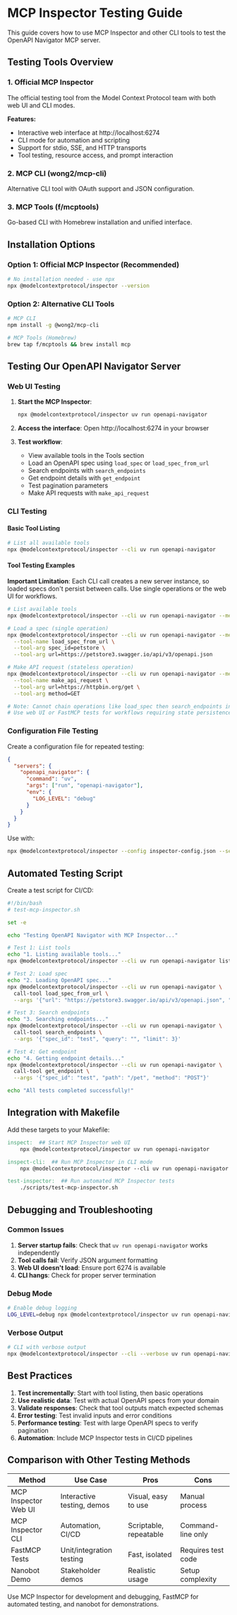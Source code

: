 # MCP Inspector Testing Guide

This guide covers how to use MCP Inspector and other CLI tools to test the OpenAPI Navigator MCP server.

## Testing Tools Overview

### 1. Official MCP Inspector
The official testing tool from the Model Context Protocol team with both web UI and CLI modes.

**Features:**
- Interactive web interface at http://localhost:6274
- CLI mode for automation and scripting
- Support for stdio, SSE, and HTTP transports
- Tool testing, resource access, and prompt interaction

### 2. MCP CLI (wong2/mcp-cli)
Alternative CLI tool with OAuth support and JSON configuration.

### 3. MCP Tools (f/mcptools)
Go-based CLI with Homebrew installation and unified interface.

## Installation Options

### Option 1: Official MCP Inspector (Recommended)
```bash
# No installation needed - use npx
npx @modelcontextprotocol/inspector --version
```

### Option 2: Alternative CLI Tools
```bash
# MCP CLI
npm install -g @wong2/mcp-cli

# MCP Tools (Homebrew)
brew tap f/mcptools && brew install mcp
```

## Testing Our OpenAPI Navigator Server

### Web UI Testing

1. **Start the MCP Inspector**:
   ```bash
   npx @modelcontextprotocol/inspector uv run openapi-navigator
   ```

2. **Access the interface**: Open http://localhost:6274 in your browser

3. **Test workflow**:
   - View available tools in the Tools section
   - Load an OpenAPI spec using `load_spec` or `load_spec_from_url`
   - Search endpoints with `search_endpoints`
   - Get endpoint details with `get_endpoint`
   - Test pagination parameters
   - Make API requests with `make_api_request`

### CLI Testing

#### Basic Tool Listing
```bash
# List all available tools
npx @modelcontextprotocol/inspector --cli uv run openapi-navigator
```

#### Tool Testing Examples

**Important Limitation**: Each CLI call creates a new server instance, so loaded specs don't persist between calls. Use single operations or the web UI for workflows.

```bash
# List available tools
npx @modelcontextprotocol/inspector --cli uv run openapi-navigator --method tools/list

# Load a spec (single operation)
npx @modelcontextprotocol/inspector --cli uv run openapi-navigator --method tools/call \
  --tool-name load_spec_from_url \
  --tool-arg spec_id=petstore \
  --tool-arg url=https://petstore3.swagger.io/api/v3/openapi.json

# Make API request (stateless operation)
npx @modelcontextprotocol/inspector --cli uv run openapi-navigator --method tools/call \
  --tool-name make_api_request \
  --tool-arg url=https://httpbin.org/get \
  --tool-arg method=GET

# Note: Cannot chain operations like load_spec then search_endpoints in CLI mode
# Use web UI or FastMCP tests for workflows requiring state persistence
```

### Configuration File Testing

Create a configuration file for repeated testing:

```json
{
  "servers": {
    "openapi_navigator": {
      "command": "uv",
      "args": ["run", "openapi-navigator"],
      "env": {
        "LOG_LEVEL": "debug"
      }
    }
  }
}
```

Use with:
```bash
npx @modelcontextprotocol/inspector --config inspector-config.json --server openapi_navigator
```

## Automated Testing Script

Create a test script for CI/CD:

```bash
#!/bin/bash
# test-mcp-inspector.sh

set -e

echo "Testing OpenAPI Navigator with MCP Inspector..."

# Test 1: List tools
echo "1. Listing available tools..."
npx @modelcontextprotocol/inspector --cli uv run openapi-navigator list-tools

# Test 2: Load spec
echo "2. Loading OpenAPI spec..."
npx @modelcontextprotocol/inspector --cli uv run openapi-navigator \
  call-tool load_spec_from_url \
  --args '{"url": "https://petstore3.swagger.io/api/v3/openapi.json", "spec_id": "test"}'

# Test 3: Search endpoints
echo "3. Searching endpoints..."
npx @modelcontextprotocol/inspector --cli uv run openapi-navigator \
  call-tool search_endpoints \
  --args '{"spec_id": "test", "query": "", "limit": 3}'

# Test 4: Get endpoint
echo "4. Getting endpoint details..."
npx @modelcontextprotocol/inspector --cli uv run openapi-navigator \
  call-tool get_endpoint \
  --args '{"spec_id": "test", "path": "/pet", "method": "POST"}'

echo "All tests completed successfully!"
```

## Integration with Makefile

Add these targets to your Makefile:

```makefile
inspect:  ## Start MCP Inspector web UI
	npx @modelcontextprotocol/inspector uv run openapi-navigator

inspect-cli:  ## Run MCP Inspector in CLI mode
	npx @modelcontextprotocol/inspector --cli uv run openapi-navigator

test-inspector:  ## Run automated MCP Inspector tests
	./scripts/test-mcp-inspector.sh
```

## Debugging and Troubleshooting

### Common Issues

1. **Server startup fails**: Check that `uv run openapi-navigator` works independently
2. **Tool calls fail**: Verify JSON argument formatting
3. **Web UI doesn't load**: Ensure port 6274 is available
4. **CLI hangs**: Check for proper server termination

### Debug Mode
```bash
# Enable debug logging
LOG_LEVEL=debug npx @modelcontextprotocol/inspector uv run openapi-navigator
```

### Verbose Output
```bash
# CLI with verbose output
npx @modelcontextprotocol/inspector --cli --verbose uv run openapi-navigator
```

## Best Practices

1. **Test incrementally**: Start with tool listing, then basic operations
2. **Use realistic data**: Test with actual OpenAPI specs from your domain
3. **Validate responses**: Check that tool outputs match expected schemas
4. **Error testing**: Test invalid inputs and error conditions
5. **Performance testing**: Test with large OpenAPI specs to verify pagination
6. **Automation**: Include MCP Inspector tests in CI/CD pipelines

## Comparison with Other Testing Methods

| Method | Use Case | Pros | Cons |
|--------|----------|------|------|
| MCP Inspector Web UI | Interactive testing, demos | Visual, easy to use | Manual process |
| MCP Inspector CLI | Automation, CI/CD | Scriptable, repeatable | Command-line only |
| FastMCP Tests | Unit/integration testing | Fast, isolated | Requires test code |
| Nanobot Demo | Stakeholder demos | Realistic usage | Setup complexity |

Use MCP Inspector for development and debugging, FastMCP for automated testing, and nanobot for demonstrations.